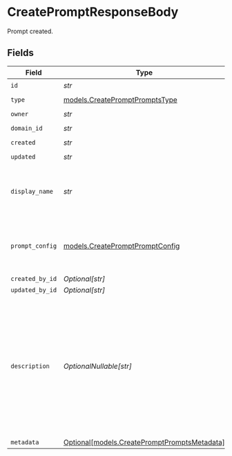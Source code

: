 # CreatePromptResponseBody

Prompt created.


## Fields

| Field                                                                                                                                                      | Type                                                                                                                                                       | Required                                                                                                                                                   | Description                                                                                                                                                |
| ---------------------------------------------------------------------------------------------------------------------------------------------------------- | ---------------------------------------------------------------------------------------------------------------------------------------------------------- | ---------------------------------------------------------------------------------------------------------------------------------------------------------- | ---------------------------------------------------------------------------------------------------------------------------------------------------------- |
| `id`                                                                                                                                                       | *str*                                                                                                                                                      | :heavy_check_mark:                                                                                                                                         | N/A                                                                                                                                                        |
| `type`                                                                                                                                                     | [models.CreatePromptPromptsType](../models/createpromptpromptstype.md)                                                                                     | :heavy_check_mark:                                                                                                                                         | N/A                                                                                                                                                        |
| `owner`                                                                                                                                                    | *str*                                                                                                                                                      | :heavy_check_mark:                                                                                                                                         | N/A                                                                                                                                                        |
| `domain_id`                                                                                                                                                | *str*                                                                                                                                                      | :heavy_check_mark:                                                                                                                                         | N/A                                                                                                                                                        |
| `created`                                                                                                                                                  | *str*                                                                                                                                                      | :heavy_check_mark:                                                                                                                                         | N/A                                                                                                                                                        |
| `updated`                                                                                                                                                  | *str*                                                                                                                                                      | :heavy_check_mark:                                                                                                                                         | N/A                                                                                                                                                        |
| `display_name`                                                                                                                                             | *str*                                                                                                                                                      | :heavy_check_mark:                                                                                                                                         | The prompt’s name, meant to be displayable in the UI.                                                                                                      |
| `prompt_config`                                                                                                                                            | [models.CreatePromptPromptConfig](../models/createpromptpromptconfig.md)                                                                                   | :heavy_check_mark:                                                                                                                                         | A list of messages compatible with the openAI schema                                                                                                       |
| `created_by_id`                                                                                                                                            | *Optional[str]*                                                                                                                                            | :heavy_minus_sign:                                                                                                                                         | N/A                                                                                                                                                        |
| `updated_by_id`                                                                                                                                            | *Optional[str]*                                                                                                                                            | :heavy_minus_sign:                                                                                                                                         | N/A                                                                                                                                                        |
| `description`                                                                                                                                              | *OptionalNullable[str]*                                                                                                                                    | :heavy_minus_sign:                                                                                                                                         | The prompt’s description, meant to be displayable in the UI. Use this field to optionally store a long form explanation of the prompt for your own purpose |
| `metadata`                                                                                                                                                 | [Optional[models.CreatePromptPromptsMetadata]](../models/createpromptpromptsmetadata.md)                                                                   | :heavy_minus_sign:                                                                                                                                         | N/A                                                                                                                                                        |